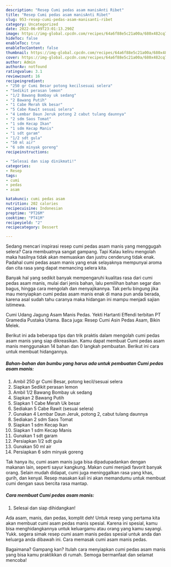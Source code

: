 ```yaml
---
description: "Resep Cumi pedas asam manisAnti Ribet"
title: "Resep Cumi pedas asam manisAnti Ribet"
slug: 953-resep-cumi-pedas-asam-manisanti-ribet
category: Uncategorized
date: 2022-06-09T23:01:13.290Z
image: https://img-global.cpcdn.com/recipes/64a6f88e5c21a00a/680x482cq70/cumi-pedas-asam-manis-foto-resep-utama.jpg
hideToc: false
enableToc: true
enableTocContent: false
thumbnail: https://img-global.cpcdn.com/recipes/64a6f88e5c21a00a/680x482cq70/cumi-pedas-asam-manis-foto-resep-utama.jpg
cover: https://img-global.cpcdn.com/recipes/64a6f88e5c21a00a/680x482cq70/cumi-pedas-asam-manis-foto-resep-utama.jpg
author: Admin
authorAv: notfound
ratingvalue: 3.1
reviewcount: 16
recipeingredient:
- "250 gr Cumi Besar potong kecilsesuai selera"
- "Sedikit perasan lemon"
- "1/2 Bawang Bombay uk sedang"
- "2 Bawang Putih"
- "1 Cabe Merah Uk besar"
- "5 Cabe Rawit sesuai selera"
- "4 Lembar Daun Jeruk potong 2 cabut tulang daunnya"
- "2 sdm Saos Tomat"
- "1 sdm Kecap Ikan"
- "1 sdm Kecap Manis"
- "1 sdt garam"
- "1/2 sdt gula"
- "50 ml air"
- "6 sdm minyak goreng"
recipeinstructions:

- "Selesai dan siap dinikmati!"
categories:
- Resep
tags:
- cumi
- pedas
- asam

katakunci: cumi pedas asam 
nutrition: 202 calories
recipecuisine: Indonesian
preptime: "PT26M"
cooktime: "PT41M"
recipeyield: "2"
recipecategory: Dessert

---
```



Sedang mencari inspirasi resep cumi pedas asam manis yang menggugah selera? Cara membuatnya sangat gampang. Tapi Kalau keliru mengolah maka hasilnya tidak akan memuaskan dan justru cenderung tidak enak. Padahal cumi pedas asam manis yang enak selayaknya mempunyai aroma dan cita rasa yang dapat memancing selera kita.


Banyak hal yang sedikit banyak mempengaruhi kualitas rasa dari cumi pedas asam manis, mulai dari jenis bahan, lalu pemilihan bahan segar dan bagus, hingga cara mengolah dan menyajikannya. Tak perlu bingung jika mau menyiapkan cumi pedas asam manis enak di mana pun anda berada, karena asal sudah tahu caranya maka hidangan ini mampu menjadi sajian istimewa.

Cumi Udang Jagung Asam Manis Pedas. Yekti Hartanti Effendi terbitan PT Gramedia Pustaka Utama. Baca juga: Resep Cumi Asin Pedas Asam, Bikin Melek.


Berikut ini ada beberapa tips dan trik praktis dalam mengolah cumi pedas asam manis yang siap dikreasikan. Kamu dapat membuat Cumi pedas asam manis menggunakan 14 bahan dan 0 langkah pembuatan. Berikut ini cara untuk membuat hidangannya.

<!--inarticleads1-->

##### Bahan-bahan dan bumbu yang harus ada untuk pembuatan Cumi pedas asam manis:

1. Ambil 250 gr Cumi Besar, potong kecil/sesuai selera
1. Siapkan Sedikit perasan lemon
1. Ambil 1/2 Bawang Bombay uk sedang
1. Siapkan 2 Bawang Putih
1. Siapkan 1 Cabe Merah Uk besar
1. Sediakan 5 Cabe Rawit (sesuai selera)
1. Gunakan 4 Lembar Daun Jeruk, potong 2, cabut tulang daunnya
1. Sediakan 2 sdm Saos Tomat
1. Siapkan 1 sdm Kecap Ikan
1. Siapkan 1 sdm Kecap Manis
1. Gunakan 1 sdt garam
1. Persiapkan 1/2 sdt gula
1. Gunakan 50 ml air
1. Persiapkan 6 sdm minyak goreng


Tak hanya itu, cumi asam manis juga bisa dipadupadankan dengan makanan lain, seperti sayur kangkung. Makan cumi menjadi favorit banyak orang. Selain mudah didapat, cumi juga meninggalkan rasa yang khas, gurih, dan kenyal. Resep masakan kali ini akan memandumu untuk membuat cumi dengan saus bercita rasa mantap. 

<!--inarticleads2-->

##### Cara membuat Cumi pedas asam manis:


1. Selesai dan siap dihidangkan!

Ada asam, manis, dan pedas, komplit deh! Untuk resep yang pertama kita akan membuat cumi asam pedas manis spesial. Karena ini spesial, kamu bisa menghidangkannya untuk keluargamu atau orang yang kamu sayangi. Yukk. segera simak resep cumi asam manis pedas spesial untuk anda dan keluarga anda dibawah ini. Cara memasak cumi asam manis pedas. 

Bagaimana? Gampang kan? Itulah cara menyiapkan cumi pedas asam manis yang bisa kamu praktikkan di rumah. Semoga bermanfaat dan selamat mencoba!
